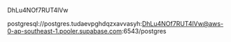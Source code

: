 DhLu4NOf7RUT4lVw

postgresql://postgres.tudaevpghdqzxavvasyh:DhLu4NOf7RUT4lVw@aws-0-ap-southeast-1.pooler.supabase.com:6543/postgres